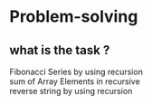 # Problem-solving
## what is the task ?  
Fibonacci Series by using recursion  
sum of Array Elements in recursive  
 reverse string by using recursion 

